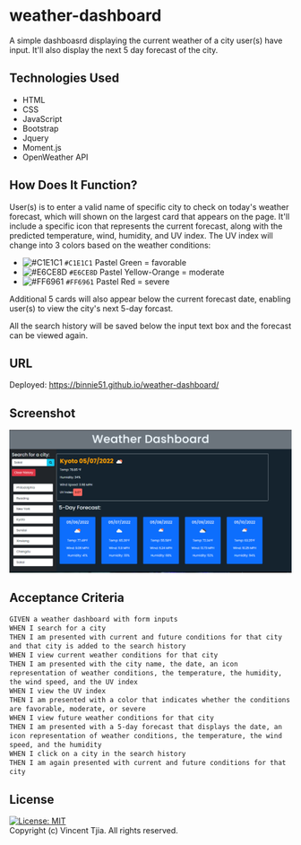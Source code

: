# weather-dashboard
A simple dashboasrd displaying the current weather of a city user(s) have input. It'll also display the next 5 day forecast of the city. 

## Technologies Used
* HTML 
* CSS
* JavaScript
* Bootstrap
* Jquery
* Moment.js
* OpenWeather API 
## How Does It Function?
User(s) is to enter a valid name of specific city to check on today's weather forecast, which will shown on the largest card that appears on the page. It'll include a specific icon that represents the current forecast, along with the predicted temperature, wind, humidity, and UV index. 
The UV index will change into 3 colors based on the weather conditions:
* ![#C1E1C1](https://via.placeholder.com/15/C1E1C1/000000?text=+) `#C1E1C1` Pastel Green = favorable
* ![#E6CE8D](https://via.placeholder.com/15/E6CE8D/000000?text=+) `#E6CE8D` Pastel Yellow-Orange = moderate
* ![#FF6961](https://via.placeholder.com/15/FF6961/000000?text=+) `#FF6961` Pastel Red = severe

Additional 5 cards will also appear below the current forecast date, enabling user(s) to view the city's next 5-day forcast.  

All the search history will be saved below the input text box and the forecast can be viewed again.
## URL
Deployed: https://binnie51.github.io/weather-dashboard/

## Screenshot
![dashboard-final-product](./screenshot/weather_dash.PNG)

## Acceptance Criteria

```
GIVEN a weather dashboard with form inputs
WHEN I search for a city
THEN I am presented with current and future conditions for that city and that city is added to the search history
WHEN I view current weather conditions for that city
THEN I am presented with the city name, the date, an icon representation of weather conditions, the temperature, the humidity, the wind speed, and the UV index
WHEN I view the UV index
THEN I am presented with a color that indicates whether the conditions are favorable, moderate, or severe
WHEN I view future weather conditions for that city
THEN I am presented with a 5-day forecast that displays the date, an icon representation of weather conditions, the temperature, the wind speed, and the humidity
WHEN I click on a city in the search history
THEN I am again presented with current and future conditions for that city
```

## License
 [![License: MIT](https://img.shields.io/badge/License-MIT-yellow.svg)](https://opensource.org/licenses/MIT) <br/>
 Copyright (c) Vincent Tjia. All rights reserved.